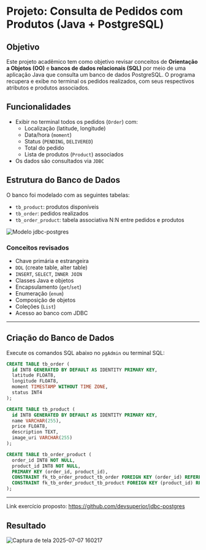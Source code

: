 # Projeto: Consulta de Pedidos com Produtos (Java + PostgreSQL)

## Objetivo

Este projeto acadêmico tem como objetivo revisar conceitos de **Orientação a Objetos (OO)** e **bancos de dados relacionais (SQL)** por meio de uma aplicação Java que consulta um banco de dados PostgreSQL. O programa recupera e exibe no terminal os pedidos realizados, com seus respectivos atributos e produtos associados.

## Funcionalidades

- Exibir no terminal todos os pedidos (`Order`) com:
  - Localização (latitude, longitude)
  - Data/hora (`moment`)
  - Status (`PENDING`, `DELIVERED`)
  - Total do pedido
  - Lista de produtos (`Product`) associados
- Os dados são consultados via `JDBC`

## Estrutura do Banco de Dados

O banco foi modelado com as seguintes tabelas:

- `tb_product`: produtos disponíveis
- `tb_order`: pedidos realizados
- `tb_order_product`: tabela associativa N:N entre pedidos e produtos

![Modelo jdbc-postgres](https://github.com/user-attachments/assets/a28e892a-9eed-4936-9eba-4a3a141d4f57)
### Conceitos revisados

- Chave primária e estrangeira
- `DDL` (create table, alter table)
- `INSERT`, `SELECT`, `INNER JOIN`
- Classes Java e objetos
- Encapsulamento (`get`/`set`)
- Enumeração (`enum`)
- Composição de objetos
- Coleções (`List`)
- Acesso ao banco com JDBC



---


##  Criação do Banco de Dados

Execute os comandos SQL abaixo no `pgAdmin` ou terminal SQL:

```sql
CREATE TABLE tb_order (
  id INT8 GENERATED BY DEFAULT AS IDENTITY PRIMARY KEY,
  latitude FLOAT8,
  longitude FLOAT8,
  moment TIMESTAMP WITHOUT TIME ZONE,
  status INT4
);

CREATE TABLE tb_product (
  id INT8 GENERATED BY DEFAULT AS IDENTITY PRIMARY KEY,
  name VARCHAR(255),
  price FLOAT8,
  description TEXT,
  image_uri VARCHAR(255)
);

CREATE TABLE tb_order_product (
  order_id INT8 NOT NULL,
  product_id INT8 NOT NULL,
  PRIMARY KEY (order_id, product_id),
  CONSTRAINT fk_tb_order_product_tb_order FOREIGN KEY (order_id) REFERENCES tb_order,
  CONSTRAINT fk_tb_order_product_tb_product FOREIGN KEY (product_id) REFERENCES tb_product
);
```
---

Link exercício proposto: https://github.com/devsuperior/jdbc-postgres

## Resultado

![Captura de tela 2025-07-07 160217](https://github.com/user-attachments/assets/a1b0deef-0f2c-4715-af1f-6ce5c6028556)



